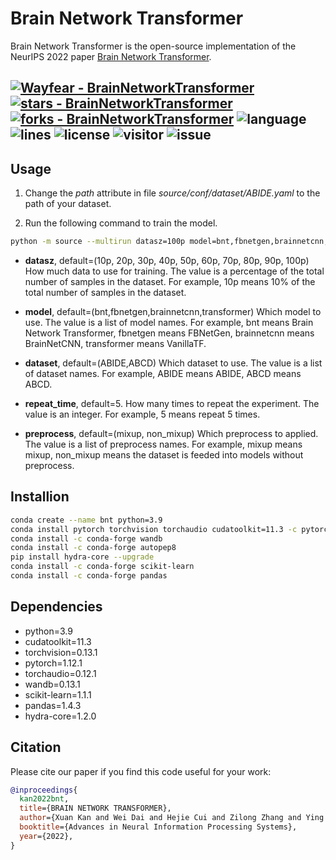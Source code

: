 # Brain Network Transformer

Brain Network Transformer is the open-source implementation of the NeurIPS 2022 paper [Brain Network Transformer]().


[![Wayfear - BrainNetworkTransformer](https://img.shields.io/static/v1?label=Wayfear&message=BrainNetworkTransformer&color=blue&logo=github)](https://github.com/Wayfear/BrainNetworkTransformer "Go to GitHub repo")
[![stars - BrainNetworkTransformer](https://img.shields.io/github/stars/Wayfear/BrainNetworkTransformer?style=social)](https://github.com/Wayfear/BrainNetworkTransformer)
[![forks - BrainNetworkTransformer](https://img.shields.io/github/forks/Wayfear/BrainNetworkTransformer?style=social)](https://github.com/Wayfear/BrainNetworkTransformer)
![language](https://img.shields.io/github/languages/top/Wayfear/BrainNetworkTransformer?color=lightgrey)
![lines](https://img.shields.io/tokei/lines/github/Wayfear/BrainNetworkTransformer?color=red)
![license](https://img.shields.io/github/license/Wayfear/BrainNetworkTransformer)
![visitor](https://visitor-badge.glitch.me/badge?page_id=BrainNetworkTransformer)
![issue](https://img.shields.io/github/issues/Wayfear/BrainNetworkTransformer)
---




## Usage

1. Change the *path* attribute in file *source/conf/dataset/ABIDE.yaml* to the path of your dataset.

2. Run the following command to train the model.

```bash
python -m source --multirun datasz=100p model=bnt,fbnetgen,brainnetcnn,transformer dataset=ABIDE,ABCD repeat_time=5 preprocess=mixup
```

- **datasz**, default=(10p, 20p, 30p, 40p, 50p, 60p, 70p, 80p, 90p, 100p)
How much data to use for training. The value is a percentage of the total number of samples in the dataset. For example, 10p means 10% of the total number of samples in the dataset.

- **model**, default=(bnt,fbnetgen,brainnetcnn,transformer)
Which model to use. The value is a list of model names. For example, bnt means Brain Network Transformer, fbnetgen means FBNetGen, brainnetcnn means BrainNetCNN, transformer means VanillaTF.

- **dataset**, default=(ABIDE,ABCD)
Which dataset to use. The value is a list of dataset names. For example, ABIDE means ABIDE, ABCD means ABCD.

- **repeat_time**, default=5. 
How many times to repeat the experiment. The value is an integer. For example, 5 means repeat 5 times.

- **preprocess**, default=(mixup, non_mixup)
Which preprocess to applied. The value is a list of preprocess names. For example, mixup means mixup, non_mixup means the dataset is feeded into models without preprocess.


## Installion

```bash
conda create --name bnt python=3.9
conda install pytorch torchvision torchaudio cudatoolkit=11.3 -c pytorch
conda install -c conda-forge wandb
conda install -c conda-forge autopep8
pip install hydra-core --upgrade
conda install -c conda-forge scikit-learn
conda install -c conda-forge pandas
```


## Dependencies

  - python=3.9
  - cudatoolkit=11.3
  - torchvision=0.13.1
  - pytorch=1.12.1
  - torchaudio=0.12.1
  - wandb=0.13.1
  - scikit-learn=1.1.1
  - pandas=1.4.3
  - hydra-core=1.2.0


## Citation

Please cite our paper if you find this code useful for your work:
```bibtex
@inproceedings{
  kan2022bnt,
  title={BRAIN NETWORK TRANSFORMER},
  author={Xuan Kan and Wei Dai and Hejie Cui and Zilong Zhang and Ying Guo and Carl Yang},
  booktitle={Advances in Neural Information Processing Systems},
  year={2022},
}
```
